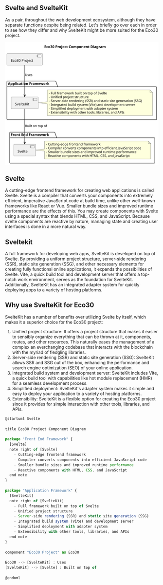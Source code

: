 
## Svelte and SvelteKit

As a pair, throughout the web development ecosystem, although they have separate functions despite being related. Let's briefly go over each in order to see how they differ and why SvelteKit might be more suited for the Eco30 project.

![Svelte Ecosystem](Images/svelte.svg)

## Svelte

A cutting-edge frontend framework for creating web applications is called Svelte. Svelte is a compiler that converts your components into extremely efficient, imperative JavaScript code at build time, unlike other well-known frameworks like React or Vue. Smaller bundle sizes and improved runtime performance are the effects of this. You may create components with Svelte using a special syntax that blends HTML, CSS, and JavaScript. Because svelte components are reactive by nature, managing state and creating user interfaces is done in a more natural way.

## Sveltekit

A full framework for developing web apps, SvelteKit is developed on top of Svelte. By providing a uniform project structure, server-side rendering (SSR), static site generation (SSG), and other necessary elements for creating fully functional online applications, it expands the possibilities of Svelte. Vite, a quick build tool and development server that offers a top-notch work environment, serves as the foundation for SvelteKit. Additionally, SvelteKit has an integrated adapter system for quickly deploying apps to a variety of hosting platforms.

## Why use SvelteKit for Eco30

SvelteKit has a number of benefits over utilizing Svelte by itself, which makes it a superior choice for the Eco30 project:

1. Unified project structure: It offers a project structure that makes it easier to sensibly organize everything that can be thrown at it, components, routes, and other resources. This naturally eases the management of a complex an everchanging codebase that interacts with the blockchain with the myriad of fledgling libraries.
2. Server-side rendering (SSR) and static site generation (SSG): SvelteKit allows SSR and SSG out of the box, enhancing the performance and search engine optimization (SEO) of your online application.
3. Integrated build system and development server: SvelteKit includes Vite, a quick build tool with capabilities like hot module replacement (HMR) for a seamless development process.
4. Simplified deployment: SvelteKit's adapter system makes it simple and easy to deploy your application to a variety of hosting platforms.
5. Extensibility: SvelteKit is a flexible option for creating the Eco30 project since it provides for simple interaction with other tools, libraries, and APIs.

``` js
@startuml Svelte

title Eco30 Project Component Diagram

package "Front End Framework" {
  [Svelte]
  note right of [Svelte]
    - Cutting-edge frontend framework
    - Compiler converts components into efficient JavaScript code
    - Smaller bundle sizes and improved runtime performance
    - Reactive components with HTML, CSS, and JavaScript
  end note
}

package "Application Framework" {
  [SvelteKit]
  note right of [SvelteKit]
    - Full framework built on top of Svelte
    - Unified project structure
    - Server-side rendering (SSR) and static site generation (SSG)
    - Integrated build system (Vite) and development server
    - Simplified deployment with adapter system
    - Extensibility with other tools, libraries, and APIs
  end note
}

component "Eco30 Project" as Eco30

Eco30 --> [SvelteKit] : Uses
[SvelteKit] --> [Svelte] : Built on top of

@enduml
```
